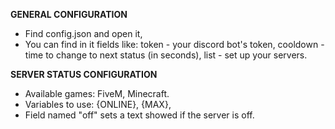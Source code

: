**GENERAL CONFIGURATION**
- Find config.json and open it,
- You can find in it fields like: token - your discord bot's token, cooldown - time to change to next status (in seconds), list - set up your servers. 

**SERVER STATUS CONFIGURATION**
- Available games: FiveM, Minecraft.
- Variables to use: {ONLINE}, {MAX},
- Field named "off" sets a text showed if the server is off.

